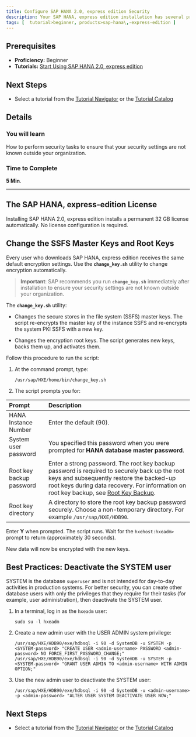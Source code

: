 ```yaml
---
title: Configure SAP HANA 2.0, express edition Security
description: Your SAP HANA, express edition installation has several preconfigured security settings. Before using SAP HANA, express edition, complete these security tasks.
tags: [  tutorial>beginner, products>sap-hana\,-express-edition ]
---
```

## Prerequisites  
 - **Proficiency:** Beginner
 - **Tutorials:** [Start Using SAP HANA 2.0, express edition](http://www.sap.com/developer/tutorials/hxe-ua-getting-started-vm.html)

## Next Steps
 - Select a tutorial from the [Tutorial Navigator](http://www.sap.com/developer/tutorial-navigator.html) or the [Tutorial Catalog](http://www.sap.com/developer/tutorials.html)

## Details
### You will learn  
How to perform security tasks to ensure that your security settings are not known outside your organization.

### Time to Complete
**5 Min**.

---

## The SAP HANA, express-edition License

Installing SAP HANA 2.0, express edition installs a permanent 32 GB license automatically. No license configuration is required.

## Change the SSFS Master Keys and Root Keys

Every user who downloads SAP HANA, express edition receives the same default encryption settings. Use the **`change_key.sh`** utility to change encryption automatically.

>**Important**: SAP recommends you run **`change_key.sh`** immediately after installation to ensure your security settings are not known outside your organization.

The **`change_key.sh`** utility:

- Changes the secure stores in the file system (SSFS) master keys. The script re-encrypts the master key of the instance SSFS and re-encrypts the system PKI SSFS with a new key.

- Changes the encryption root keys. The script generates new keys, backs them up, and activates them.

Follow this procedure to run the script:

1. At the command prompt, type:
    ```
    /usr/sap/HXE/home/bin/change_key.sh
    ```

2. The script prompts you for:

Prompt         | Description  |
:-------------   | :-------------   |
HANA Instance Number       | Enter the default (90).
System user password  | You specified this password when you were prompted for **HANA database master password**.
Root key backup password            | Enter a strong password. The root key backup password is required to securely back up the root keys and subsequently restore the backed-up root keys during data recovery. For information on root key backup, see [Root Key Backup](https://help.sap.com/saphelp_hanaplatform/helpdata/en/39/730482d6944173b34c660c20963051/content.htm?frameset=/en/b3/0fda1483b34628802a8d62bd5d39df/frameset.htm&current_toc=/en/de/ec02ebbb57101483bdf3194c301d2e/plain.htm&node_id=81).
Root key directory                  | A directory to store the root key backup password securely. Choose a non-temporary directory. For example `/usr/sap/HXE/HDB90`.

Enter **Y** when prompted. The script runs. Wait for the `hxehost:hxeadm>` prompt to return (approximately 30 seconds).

New data will now be encrypted with the new keys.

## Best Practices: Deactivate the SYSTEM user

SYSTEM is the database `superuser` and is not intended for day-to-day activities in production systems. For better security, you can create other database users with only the privileges that they require for their tasks (for example, user administration), then deactivate the SYSTEM user.

1. In a terminal, log in as the `hxeadm` user:

    `sudo su -l hxeadm`

2. Create a new admin user with the USER ADMIN system privilege:

    `/usr/sap/HXE/HDB90/exe/hdbsql -i 90 -d SystemDB -u SYSTEM -p <SYSTEM-password> "CREATE USER <admin-username> PASSWORD <admin-password> NO FORCE_FIRST_PASSWORD_CHANGE;"`
    `/usr/sap/HXE/HDB90/exe/hdbsql -i 90 -d SystemDB -u SYSTEM -p <SYSTEM-password> "GRANT USER ADMIN TO <admin-username> WITH ADMIN OPTION;"`

2. Use the new admin user to deactivate the SYSTEM user:

    `/usr/sap/HXE/HDB90/exe/hdbsql -i 90 -d SystemDB -u <admin-username> -p <admin-password> "ALTER USER SYSTEM DEACTIVATE USER NOW;"`

## Next Steps
 - Select a tutorial from the [Tutorial Navigator](http://www.sap.com/developer/tutorial-navigator.html) or the [Tutorial Catalog](http://www.sap.com/developer/tutorials.html)
